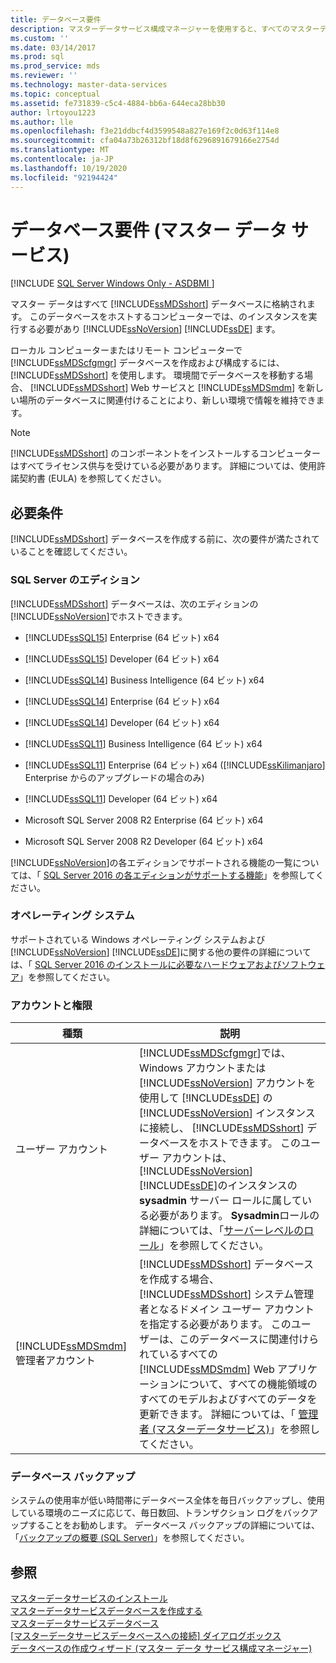```yaml
---
title: データベース要件
description: マスターデータサービス構成マネージャーを使用すると、すべてのマスターデータを格納するマスターデータサービスデータベースを作成および構成できます。
ms.custom: ''
ms.date: 03/14/2017
ms.prod: sql
ms.prod_service: mds
ms.reviewer: ''
ms.technology: master-data-services
ms.topic: conceptual
ms.assetid: fe731839-c5c4-4884-bb6a-644eca28bb30
author: lrtoyou1223
ms.author: lle
ms.openlocfilehash: f3e21ddbcf4d3599548a827e169f2c0d63f114e8
ms.sourcegitcommit: cfa04a73b26312bf18d8f6296891679166e2754d
ms.translationtype: MT
ms.contentlocale: ja-JP
ms.lasthandoff: 10/19/2020
ms.locfileid: "92194424"
---
```

# <a name="database-requirements-master-data-services"></a>データベース要件 (マスター データ サービス)

[!INCLUDE [SQL Server Windows Only - ASDBMI ](../../includes/applies-to-version/sql-windows-only-asdbmi.md)]

  マスター データはすべて [!INCLUDE[ssMDSshort](../../includes/ssmdsshort-md.md)] データベースに格納されます。 このデータベースをホストするコンピューターでは、のインスタンスを実行する必要があり [!INCLUDE[ssNoVersion](../../includes/ssnoversion-md.md)] [!INCLUDE[ssDE](../../includes/ssde-md.md)] ます。  
  
 ローカル コンピューターまたはリモート コンピューターで [!INCLUDE[ssMDScfgmgr](../../includes/ssmdscfgmgr-md.md)] データベースを作成および構成するには、 [!INCLUDE[ssMDSshort](../../includes/ssmdsshort-md.md)] を使用します。 環境間でデータベースを移動する場合、 [!INCLUDE[ssMDSshort](../../includes/ssmdsshort-md.md)] Web サービスと [!INCLUDE[ssMDSmdm](../../includes/ssmdsmdm-md.md)] を新しい場所のデータベースに関連付けることにより、新しい環境で情報を維持できます。  
  
> [!NOTE]  
>  [!INCLUDE[ssMDSshort](../../includes/ssmdsshort-md.md)] のコンポーネントをインストールするコンピューターはすべてライセンス供与を受けている必要があります。 詳細については、使用許諾契約書 (EULA) を参照してください。  
  
## <a name="requirements"></a>必要条件  
 [!INCLUDE[ssMDSshort](../../includes/ssmdsshort-md.md)] データベースを作成する前に、次の要件が満たされていることを確認してください。  
  
### <a name="sql-server-edition"></a>SQL Server のエディション  
 [!INCLUDE[ssMDSshort](../../includes/ssmdsshort-md.md)] データベースは、次のエディションの [!INCLUDE[ssNoVersion](../../includes/ssnoversion-md.md)]でホストできます。  
  
 
-   [!INCLUDE[ssSQL15](../../includes/sssql15-md.md)] Enterprise (64 ビット) x64  
  
-   [!INCLUDE[ssSQL15](../../includes/sssql15-md.md)] Developer (64 ビット) x64  
  
-   [!INCLUDE[ssSQL14](../../includes/sssql14-md.md)] Business Intelligence (64 ビット) x64  
  
-   [!INCLUDE[ssSQL14](../../includes/sssql14-md.md)] Enterprise (64 ビット) x64  
  
-   [!INCLUDE[ssSQL14](../../includes/sssql14-md.md)] Developer (64 ビット) x64  
  
-   [!INCLUDE[ssSQL11](../../includes/sssql11-md.md)] Business Intelligence (64 ビット) x64  
  
-   [!INCLUDE[ssSQL11](../../includes/sssql11-md.md)] Enterprise (64 ビット) x64 ([!INCLUDE[ssKilimanjaro](../../includes/sskilimanjaro-md.md)] Enterprise からのアップグレードの場合のみ)  
  
-   [!INCLUDE[ssSQL11](../../includes/sssql11-md.md)] Developer (64 ビット) x64  
  
-   Microsoft SQL Server 2008 R2 Enterprise (64 ビット) x64  
  
-   Microsoft SQL Server 2008 R2 Developer (64 ビット) x64  
  
 [!INCLUDE[ssNoVersion](../../includes/ssnoversion-md.md)]の各エディションでサポートされる機能の一覧については、「 [SQL Server 2016 の各エディションがサポートする機能](../../sql-server/editions-and-components-of-sql-server-2016.md)」を参照してください。 
  
### <a name="operating-system"></a>オペレーティング システム  
 サポートされている Windows オペレーティング システムおよび [!INCLUDE[ssNoVersion](../../includes/ssnoversion-md.md)] [!INCLUDE[ssDE](../../includes/ssde-md.md)]に関する他の要件の詳細については、「 [SQL Server 2016 のインストールに必要なハードウェアおよびソフトウェア](../../sql-server/install/hardware-and-software-requirements-for-installing-sql-server.md)」を参照してください。  
  
### <a name="accounts-and-permissions"></a>アカウントと権限  
  
|種類|説明|  
|----------|-----------------|  
|ユーザー アカウント|[!INCLUDE[ssMDScfgmgr](../../includes/ssmdscfgmgr-md.md)]では、Windows アカウントまたは [!INCLUDE[ssNoVersion](../../includes/ssnoversion-md.md)] アカウントを使用して [!INCLUDE[ssDE](../../includes/ssde-md.md)] の [!INCLUDE[ssNoVersion](../../includes/ssnoversion-md.md)] インスタンスに接続し、 [!INCLUDE[ssMDSshort](../../includes/ssmdsshort-md.md)] データベースをホストできます。 このユーザー アカウントは、[!INCLUDE[ssNoVersion](../../includes/ssnoversion-md.md)] [!INCLUDE[ssDE](../../includes/ssde-md.md)]のインスタンスの **sysadmin** サーバー ロールに属している必要があります。 **Sysadmin**ロールの詳細については、「[サーバーレベルのロール](../../relational-databases/security/authentication-access/server-level-roles.md)」を参照してください。|  
|[!INCLUDE[ssMDSmdm](../../includes/ssmdsmdm-md.md)] 管理者アカウント|[!INCLUDE[ssMDSshort](../../includes/ssmdsshort-md.md)] データベースを作成する場合、 [!INCLUDE[ssMDSshort](../../includes/ssmdsshort-md.md)] システム管理者となるドメイン ユーザー アカウントを指定する必要があります。 このユーザーは、このデータベースに関連付けられているすべての [!INCLUDE[ssMDSmdm](../../includes/ssmdsmdm-md.md)] Web アプリケーションについて、すべての機能領域のすべてのモデルおよびすべてのデータを更新できます。 詳細については、「 [管理者 &#40;マスターデータサービス&#41;](../../master-data-services/administrators-master-data-services.md)」を参照してください。|  
  
### <a name="database-backup"></a>データベース バックアップ  
 システムの使用率が低い時間帯にデータベース全体を毎日バックアップし、使用している環境のニーズに応じて、毎日数回、トランザクション ログをバックアップすることをお勧めします。 データベース バックアップの詳細については、「[バックアップの概要 &#40;SQL Server&#41;](../../relational-databases/backup-restore/backup-overview-sql-server.md)」を参照してください。  
  
## <a name="see-also"></a>参照  
 [マスターデータサービスのインストール](../../master-data-services/install-windows/install-master-data-services.md)   
 [マスターデータサービスデータベースを作成する](../../master-data-services/install-windows/create-a-master-data-services-database.md)   
 [マスターデータサービスデータベース](../../master-data-services/master-data-services-database.md)   
 [[マスターデータサービスデータベースへの接続] ダイアログボックス](../../master-data-services/connect-to-a-master-data-services-database-dialog-box.md)   
 [データベースの作成ウィザード &#40;マスター データ サービス構成マネージャー&#41;](../../master-data-services/create-database-wizard-master-data-services-configuration-manager.md)  
  
